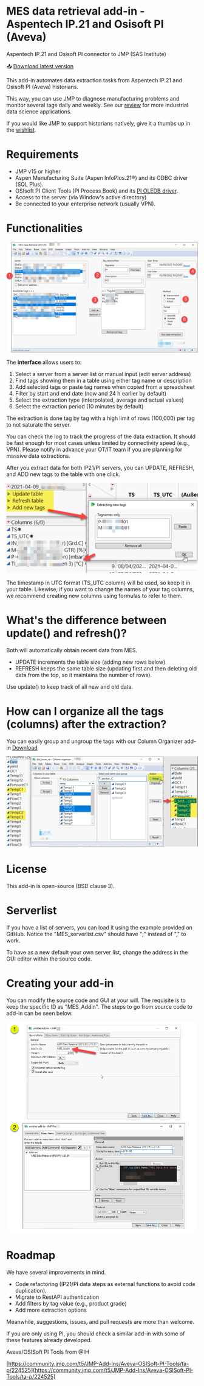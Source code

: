 # MES data retrieval add-in - Aspentech IP.21 and Osisoft PI (Aveva)

Aspentech IP.21 and Osisoft PI connector to JMP (SAS Institute)

:inbox_tray: [Download latest version](https://github.com/industrial-data/JMP-MES-connector/raw/main/MES%20Data%20Retrieval%20(IP21-PI)_v_latest.jmpaddin)

This add-in automates data extraction tasks from Aspentech IP.21 and Osisoft PI (Aveva) historians.

This way, you can use JMP to diagnose manufacturing problems and monitor several tags daily and weekly. See our [review](https://pubs.rsc.org/en/content/articlelanding/2022/re/d1re00541c) for more industrial data science applications.

If you would like JMP to support historians natively, give it a thumbs up in the [wishlist](https://community.jmp.com/t5/JMP-Wish-List/Native-Support-to-Manufacturing-Historians-Aspentech-IP-21-and/idi-p/540846).

# Requirements

- JMP v15 or higher
- Aspen Manufacturing Suite (Aspen InfoPlus.21®) and its ODBC driver (SQL Plus).
- OSIsoft PI Client Tools (PI Process Book) and its [PI OLEDB driver](https://techsupport.osisoft.com/Products/PI-System-Access/PI-OLEDB-Enterprise/Overview).
- Access to the server (via Window's active directory)
- Be connected to your enterprise network (usually VPN).

# Functionalities

![](media/image1.png)

The **interface** allows users to:

1. Select a server from a server list or manual input (edit server address)
2. Find tags showing them in a table using either tag name or description
3. Add selected tags or paste tag names when copied from a spreadsheet
4. Filter by start and end date (now and 24 h earlier by default)
5. Select the extraction type (interpolated, average and actual values)
6. Select the extraction period (10 minutes by default)

The extraction is done tag by tag with a high limit of rows (100,000) per tag to not saturate the server.

You can check the log to track the progress of the data extraction. It should be fast enough for most cases unless limited by connectivity speed (e.g., VPN). Please notify in advance your OT/IT team if you are planning for massive data extractions.

After you extract data for both IP21/PI servers, you can UPDATE, REFRESH, and ADD new tags to the table with one click.

![](media/image4.png)

The timestamp in UTC format (TS\_UTC column) will be used, so keep it in your table. Likewise, if you want to change the names of your tag columns, we recommend creating new columns using formulas to refer to them.

# What's the difference between update() and refresh()?

Both will automatically obtain recent data from MES.

- UPDATE increments the table size (adding new rows below)
- REFRESH keeps the same table size (updating first and then deleting old data from the top, so it maintains the number of rows).

Use update() to keep track of all new and old data.

# How can I organize all the tags (columns) after the extraction?

You can easily group and ungroup the tags with our Column Organizer add-in
[Download](https://github.com/industrial-data/JMP-MES-connector/raw/main/Column%20organizer%20v220905.jmpaddin)

![](media/image2.png)

# License

This add-in is open-source (BSD clause 3).

# Serverlist

If you have a list of servers, you can load it using the example provided on GitHub. Notice the "MES\_serverlist.csv" should have ";" instead of "," to work.

To have as a new default your own server list, change the address in the GUI editor within the source code.

# Creating your add-in

You can modify the source code and GUI at your will. The requisite is to keep the specific ID as "MES\_Addin". The steps to go from source code to add-in can be seen below.

![](media/image3.png)

# Roadmap

We have several improvements in mind.

- Code refactoring (IP21/PI data steps as external functions to avoid code duplication).
- Migrate to RestAPI authentication
- Add filters by tag value (e.g., product grade)
- Add more extraction options

Meanwhile, suggestions, issues, and pull requests are more than welcome.

If you are only using PI, you should check a similar add-in with some of these features already developed.

Aveva/OSISoft PI Tools from @IH

[https://community.jmp.com/t5/JMP-Add-Ins/Aveva-OSISoft-PI-Tools/ta-p/224525](https://community.jmp.com/t5/JMP-Add-Ins/Aveva-OSISoft-PI-Tools/ta-p/224525)

